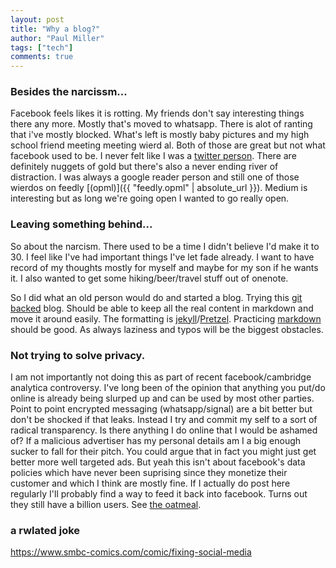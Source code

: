 ```yaml
--- 
layout: post
title: "Why a blog?"
author: "Paul Miller"
tags: ["tech"]
comments: true
---
```


### Besides the narcissm...
Facebook feels likes it is rotting. My friends don't say interesting things there any more. Mostly that's moved to  whatsapp. There is alot of ranting that i've mostly blocked. What's left is mostly baby pictures and my high school friend meeting meeting wierd al. Both of those are great but not what facebook used to be. I never felt like I was a [twitter person](https://twitter.com/paulgmiller). There are definitely nuggets of gold but there's also a never ending river of distraction. I was always a google reader person and still one of those wierdos on feedly [(opml)]({{ "feedly.opml" | absolute_url }}). Medium is interesting but as long we're going open I wanted to go really open. 

### Leaving something behind...
So about the narcism. There used to be a time I didn't believe I'd make it to 30. I feel like I've had important things I've let fade already. I want to  have record of my thoughts mostly for myself and maybe for my son if he wants it. I also wanted to get some hiking/beer/travel stuff out of onenote. 

So I did what an old person would do and started a blog. Trying this [git backed](https://github.com/paulgmiller/paulgmiller.github.io.git) blog. Should be able to keep all the real content in markdown and move it around easily. The formatting is [jekyll](https://jekyllrb.com/jekyllrb.com)/[Pretzel](https://github.com/Code52/pretzel). Practicing [markdown](https://github.com/adam-p/markdown-here/wiki/Markdown-Cheatsheet#links) should be good. As always laziness and typos will be the biggest obstacles. 

### Not trying to solve privacy. 
I am not importantly not doing this as part of recent facebook/cambridge analytica controversy. I've long been of the opinion that anything you put/do online is already being slurped up and can be used by most other parties. Point to point encrypted messaging (whatsapp/signal) are a bit better but don't be shocked if that leaks. Instead I try and commit my self to a sort of radical transparency. Is there anything I do online that I would be ashamed of? If a malicious advertiser has my personal details am I a big enough sucker to fall for their pitch. You could argue that in fact you might just get better more well targeted ads.  But yeah this isn't about facebook's data policies which have never been suprising since they monetize their customer and which I think are mostly fine. If I actually do post here regularly I'll probably find a way to feed it back into facebook. Turns out they still have a billion users. See [the oatmeal](http://theoatmeal.com/comics/reaching_people).

### a rwlated joke
https://www.smbc-comics.com/comic/fixing-social-media
